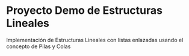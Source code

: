 # Proyecto Demo de Estructuras Lineales
Implementación de Estructuras Lineales con listas enlazadas usando el concepto de Pilas y Colas
